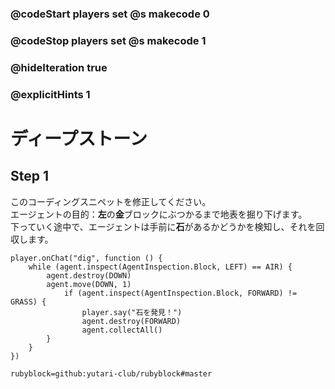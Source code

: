 ### @codeStart players set @s makecode 0
### @codeStop players set @s makecode 1

### @hideIteration true 
### @explicitHints 1


# ディープストーン
<!-- # Deep Stone  -->

## Step 1
このコーディングスニペットを修正してください。<br>
エージェントの目的：**左**の**金**ブロックにぶつかるまで地表を掘り下げます。<br>
下っていく途中で、エージェントは手前に**石**があるかどうかを検知し、それを回収します。<br>

<!-- Fix this coding snippet. Here is the Agent's objective: dig down into the surface until it hits a **gold** block on the **left**. On the way down, the Agent will detect if **stone** is in front of it, and collect it. -->

```template
player.onChat("dig", function () {
    while (agent.inspect(AgentInspection.Block, LEFT) == AIR) {
        agent.destroy(DOWN)
        agent.move(DOWN, 1)
            if (agent.inspect(AgentInspection.Block, FORWARD) != GRASS) {
                player.say("石を発見！")
                agent.destroy(FORWARD)
                agent.collectAll()
        }
    }
})
```
```package
rubyblock=github:yutari-club/rubyblock#master
```

